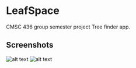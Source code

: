 # LeafSpace
CMSC 436 group semester project
Tree finder app.

## Screenshots
![alt text](https://ibb.co/yd2MZDw.jpg)
![alt text](https://ibb.co/hsHGs5T.jpeg)

